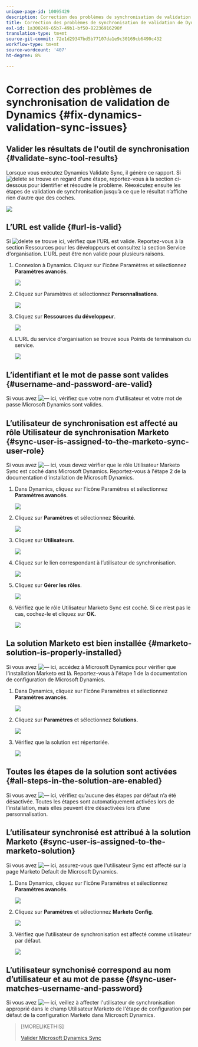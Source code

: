 ```yaml
---
unique-page-id: 10095429
description: Correction des problèmes de synchronisation de validation de la dynamique - Documentation Marketo - Documentation du produit
title: Correction des problèmes de synchronisation de validation de Dynamics
exl-id: 1a300249-65b7-49b1-bf50-82236916298f
translation-type: tm+mt
source-git-commit: 72e1d29347bd5b77107da1e9c30169cb6490c432
workflow-type: tm+mt
source-wordcount: '407'
ht-degree: 8%

---
```


# Correction des problèmes de synchronisation de validation de Dynamics {#fix-dynamics-validation-sync-issues}

## Valider les résultats de l&#39;outil de synchronisation {#validate-sync-tool-results}

Lorsque vous exécutez Dynamics Validate Sync, il génère ce rapport. Si ![delete](assets/delete.png) se trouve en regard d&#39;une étape, reportez-vous à la section ci-dessous pour identifier et résoudre le problème. Réexécutez ensuite les étapes de validation de synchronisation jusqu’à ce que le résultat n’affiche rien d’autre que des coches.

![](assets/image2015-9-22-15-3a58-3a12.png)

## L’URL est valide {#url-is-valid}

Si ![delete](assets/delete.png) se trouve ici, vérifiez que l’URL est valide. Reportez-vous à la section Ressources pour les développeurs et consultez la section Service d&#39;organisation. L&#39;URL peut être non valide pour plusieurs raisons.

1. Connexion à Dynamics. Cliquez sur l&#39;icône Paramètres et sélectionnez **Paramètres avancés**.

   ![](assets/one.png)

1. Cliquez sur Paramètres et sélectionnez **Personnalisations**.

   ![](assets/two.png)

1. Cliquez sur **Ressources du développeur**.

   ![](assets/three.png)

1. L&#39;URL du service d&#39;organisation se trouve sous Points de terminaison du service.

   ![](assets/four.png)

## L’identifiant et le mot de passe sont valides {#username-and-password-are-valid}

Si vous avez ![—](assets/delete.png) ici, vérifiez que votre nom d&#39;utilisateur et votre mot de passe Microsoft Dynamics sont valides.

## L’utilisateur de synchronisation est affecté au rôle Utilisateur de synchronisation Marketo {#sync-user-is-assigned-to-the-marketo-sync-user-role}

Si vous avez ![—](assets/delete.png) ici, vous devez vérifier que le rôle Utilisateur Marketo Sync est coché dans Microsoft Dynamics. Reportez-vous à l&#39;étape 2 de la documentation d&#39;installation de Microsoft Dynamics.

1. Dans Dynamics, cliquez sur l&#39;icône Paramètres et sélectionnez **Paramètres avancés**.

   ![](assets/one.png)

1. Cliquez sur **Paramètres** et sélectionnez **Sécurité**.

   ![](assets/six.png)

1. Cliquez sur **Utilisateurs.**

   ![](assets/image2015-9-24-9-3a47-3a25.png)

1. Cliquez sur le lien correspondant à l’utilisateur de synchronisation.

   ![](assets/seven.png)

1. Cliquez sur **Gérer les rôles**.

   ![](assets/eight.png)

1. Vérifiez que le rôle Utilisateur Marketo Sync est coché. Si ce n’est pas le cas, cochez-le et cliquez sur **OK.**

   ![](assets/image2015-9-24-9-3a59-3a21.png)

## La solution Marketo est bien installée {#marketo-solution-is-properly-installed}

Si vous avez ![—](assets/delete.png) ici, accédez à Microsoft Dynamics pour vérifier que l&#39;installation Marketo est là. Reportez-vous à l&#39;étape 1 de la documentation de configuration de Microsoft Dynamics.

1. Dans Dynamics, cliquez sur l&#39;icône Paramètres et sélectionnez **Paramètres avancés**.

   ![](assets/one.png)

1. Cliquez sur **Paramètres** et sélectionnez **Solutions.**

   ![](assets/eleven.png)

1. Vérifiez que la solution est répertoriée.

   ![](assets/twelve.png)

## Toutes les étapes de la solution sont activées {#all-steps-in-the-solution-are-enabled}

Si vous avez ![—](assets/delete.png) ici, vérifiez qu’aucune des étapes par défaut n’a été désactivée. Toutes les étapes sont automatiquement activées lors de l’installation, mais elles peuvent être désactivées lors d’une personnalisation.

## L’utilisateur synchronisé est attribué à la solution Marketo {#sync-user-is-assigned-to-the-marketo-solution}

Si vous avez ![—](assets/delete.png) ici, assurez-vous que l&#39;utilisateur Sync est affecté sur la page Marketo Default de Microsoft Dynamics.

1. Dans Dynamics, cliquez sur l&#39;icône Paramètres et sélectionnez **Paramètres avancés**.

   ![](assets/one.png)

1. Cliquez sur **Paramètres** et sélectionnez **Marketo Config**.

   ![](assets/thirteen.png)

1. Vérifiez que l’utilisateur de synchronisation est affecté comme utilisateur par défaut.

   ![](assets/fourteen.png)

## L’utilisateur synchonisé correspond au nom d’utilisateur et au mot de passe {#sync-user-matches-username-and-password}

Si vous avez ![—](assets/delete.png) ici, veillez à affecter l&#39;utilisateur de synchronisation approprié dans le champ Utilisateur Marketo de l&#39;étape de configuration par défaut de la configuration Marketo dans Microsoft Dynamics.

>[!MORELIKETHIS]
>
>[Valider Microsoft Dynamics Sync](/help/marketo/product-docs/crm-sync/microsoft-dynamics-sync/sync-setup/validate-microsoft-dynamics-sync.md)
